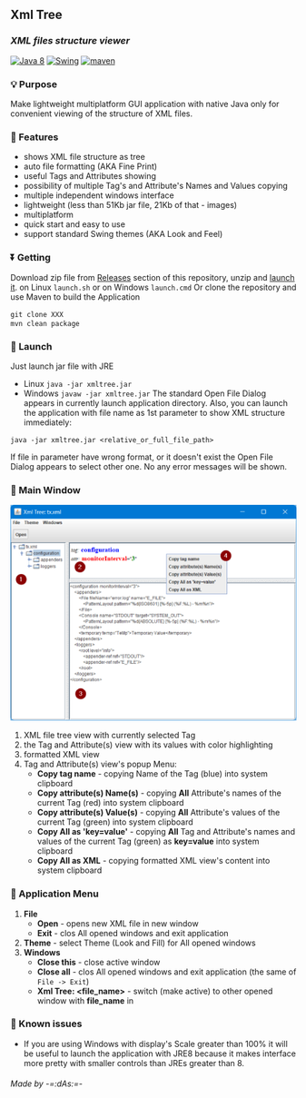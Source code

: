 ## Xml Tree
### _XML files structure viewer_

[![Java 8](https://img.shields.io/badge/Java-8-white)](https://www.java.com/) [![Swing](https://img.shields.io/badge/swing-api-66B2C4)](https://uk.wikipedia.org/wiki/Swing_(Java)) [![maven](https://img.shields.io/badge/maven-project-blue)](https://maven.apache.org/)

### 💡 Purpose
Make lightweight multiplatform GUI application with native Java only for convenient viewing of the structure of XML files.

### 📃 Features
- shows XML file structure as tree
- auto file formatting (AKA Fine Print)
- useful Tags and Attributes showing
- possibility of multiple Tag's and Attribute's Names and Values copying
- multiple independent windows interface
- lightweight (less than 51Kb jar file, 21Kb of that - images)
- multiplatform
- quick start and easy to use
- support standard Swing themes (AKA Look and Feel)

### ⏬ Getting
Download zip file from [Releases](releases/latest) section of this repository, unzip and [launch it](#Launch).
on Linux `launch.sh` or on Windows `launch.cmd`
Or clone the repository and use Maven to build the Application
```shell
git clone XXX
mvn clean package
```

### 🚀 Launch<a id='Launch'/>
Just launch jar file with JRE
- Linux `java -jar xmltree.jar`
- Windows `javaw -jar xmltree.jar`
The standard Open File Dialog appears in currently launch application directory.
Also, you can launch the application with file name as 1st parameter to show XML structure immediately:
```shell
java -jar xmltree.jar <relative_or_full_file_path>
```
If file in parameter have wrong format, or it doesn't exist the Open File Dialog appears to select other one. No any error messages will be shown.

### 📜 Main Window<a id='MainWin'/>
![Main Window](images/xmltree_main.png)
1. XML file tree view with currently selected Tag
2. the Tag and Attribute(s) view with its values with color highlighting
3. formatted XML view
4. Tag and Attribute(s) view's popup Menu:
   - **Copy tag name** - copying Name of the Tag (blue) into system clipboard
   - **Copy attribute(s) Name(s)** - copying **All** Attribute's names of the current Tag (red) into system clipboard
   - **Copy attribute(s) Value(s)** - copying **All** Attribute's values of the current Tag (green) into system clipboard
   - **Copy All as 'key=value'** - copying **All** Tag and Attribute's names and values of the current Tag (green) as **key=value** into system clipboard
   - **Copy All as XML** - copying formatted XML view's content into system clipboard

### 📄 Application Menu<a id='AppMenu'/>
1. **File**
    - **Open** - opens new XML file in new window
    - **Exit** - clos All opened windows and exit application
2. **Theme** - select Theme (Look and Fill) for All opened windows
3. **Windows**
    - **Close this** - close active window
    - **Close all** - clos All opened windows and exit application (the same of `File -> Exit`)
    - **Xml Tree: <file_name>** - switch (make active) to other opened window with **file_name** in 

### 🐞 Known issues
- If you are using Windows with display's Scale greater than 100% it will be useful to launch the application with JRE8 because it makes interface more pretty with smaller controls than JREs greater than 8.

###### _Made by -=:dAs:=-_